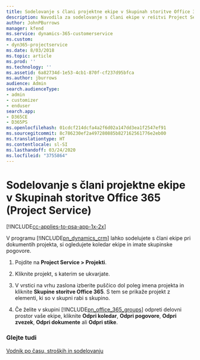 ```yaml
---
title: Sodelovanje s člani projektne ekipe v Skupinah storitve Office 365
description: Navodila za sodelovanje s člani ekipe v rešitvi Project Service v Skupinah storitve Office 365
author: JohnPBurrows
manager: kfend
ms.service: dynamics-365-customerservice
ms.custom:
- dyn365-projectservice
ms.date: 8/03/2018
ms.topic: article
ms.prod: ''
ms.technology: ''
ms.assetid: 6a82734d-1e53-4cb1-870f-cf237d95bfca
ms.author: jburrows
audience: Admin
search.audienceType:
- admin
- customizer
- enduser
search.app:
- D365CE
- D365PS
ms.openlocfilehash: 01cdcf214dcfa4a2f6d02a147dd3ea1f2547ef91
ms.sourcegitcommit: 8c786230ef2a497280885b827162561776e2eb00
ms.translationtype: HT
ms.contentlocale: sl-SI
ms.lasthandoff: 03/24/2020
ms.locfileid: "3755864"
---
```

# <a name="collaborate-with-your-project-team-members-with-office-365-groups-project-service"></a>Sodelovanje s člani projektne ekipe v Skupinah storitve Office 365 (Project Service)

[!INCLUDE[cc-applies-to-psa-app-1x-2x](../includes/cc-applies-to-psa-app-1x-2x.md)]

V programu [!INCLUDE[pn_dynamics_crm](../includes/pn-dynamics-crm.md)] lahko sodelujete s člani ekipe pri dokumentih projekta, si ogledujete koledar ekipe in imate skupinske pogovore.  
  
1. Pojdite na **Project Service > Projekti**.  
  
2. Kliknite projekt, s katerim se ukvarjate.  
  
3. V vrstici na vrhu zaslona izberite puščico dol poleg imena projekta in kliknite **Skupine storitve Office 365**. S tem se prikaže projekt z elementi, ki so v skupni rabi s skupino.  
  
4. Če želite v skupini [!INCLUDE[pn_office_365_groups](../includes/pn-office-365-groups.md)] odpreti delovni prostor vaše ekipe, kliknite **Odpri koledar**, **Odpri pogovore**, **Odpri zvezek**, **Odpri dokumente** ali **Odpri stike**.  
  
### <a name="see-also"></a>Glejte tudi  
 [Vodnik po času, stroških in sodelovanju](../project-service/time-expense-collaboration-guide.md)
